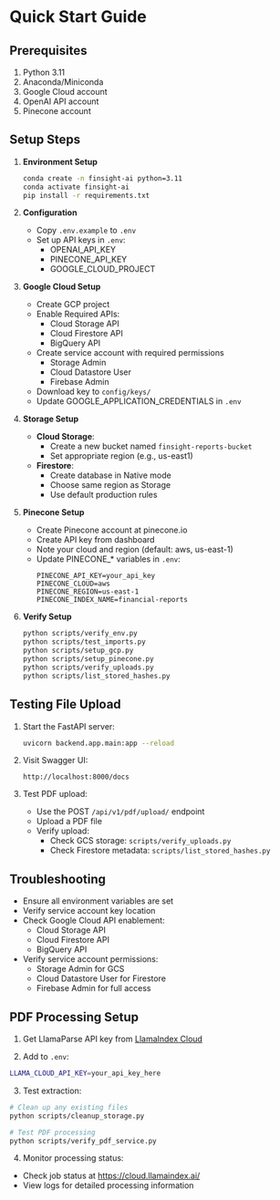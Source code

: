 # Quick Start Guide

## Prerequisites
1. Python 3.11
2. Anaconda/Miniconda
3. Google Cloud account
4. OpenAI API account
5. Pinecone account

## Setup Steps

1. **Environment Setup**
   ```bash
   conda create -n finsight-ai python=3.11
   conda activate finsight-ai
   pip install -r requirements.txt
   ```

2. **Configuration**
   - Copy `.env.example` to `.env`
   - Set up API keys in `.env`:
     - OPENAI_API_KEY
     - PINECONE_API_KEY
     - GOOGLE_CLOUD_PROJECT

3. **Google Cloud Setup**
   - Create GCP project
   - Enable Required APIs:
     - Cloud Storage API
     - Cloud Firestore API
     - BigQuery API
   - Create service account with required permissions
     - Storage Admin
     - Cloud Datastore User
     - Firebase Admin
   - Download key to `config/keys/`
   - Update GOOGLE_APPLICATION_CREDENTIALS in `.env`

4. **Storage Setup**
   - **Cloud Storage**:
     - Create a new bucket named `finsight-reports-bucket`
     - Set appropriate region (e.g., us-east1)
   - **Firestore**:
     - Create database in Native mode
     - Choose same region as Storage
     - Use default production rules

5. **Pinecone Setup**
   - Create Pinecone account at pinecone.io
   - Create API key from dashboard
   - Note your cloud and region (default: aws, us-east-1)
   - Update PINECONE_* variables in `.env`:
     ```
     PINECONE_API_KEY=your_api_key
     PINECONE_CLOUD=aws
     PINECONE_REGION=us-east-1
     PINECONE_INDEX_NAME=financial-reports
     ```

6. **Verify Setup**
   ```bash
   python scripts/verify_env.py
   python scripts/test_imports.py
   python scripts/setup_gcp.py
   python scripts/setup_pinecone.py
   python scripts/verify_uploads.py
   python scripts/list_stored_hashes.py
   ```

## Testing File Upload
1. Start the FastAPI server:
   ```bash
   uvicorn backend.app.main:app --reload
   ```

2. Visit Swagger UI:
   ```
   http://localhost:8000/docs
   ```

3. Test PDF upload:
   - Use the POST `/api/v1/pdf/upload/` endpoint
   - Upload a PDF file
   - Verify upload:
     - Check GCS storage: `scripts/verify_uploads.py`
     - Check Firestore metadata: `scripts/list_stored_hashes.py`

## Troubleshooting
- Ensure all environment variables are set
- Verify service account key location
- Check Google Cloud API enablement:
  - Cloud Storage API
  - Cloud Firestore API
  - BigQuery API
- Verify service account permissions:
  - Storage Admin for GCS
  - Cloud Datastore User for Firestore
  - Firebase Admin for full access

## PDF Processing Setup

1. Get LlamaParse API key from [LlamaIndex Cloud](https://cloud.llamaindex.ai)

2. Add to `.env`:
```bash
LLAMA_CLOUD_API_KEY=your_api_key_here
```

3. Test extraction:
```bash
# Clean up any existing files
python scripts/cleanup_storage.py

# Test PDF processing
python scripts/verify_pdf_service.py
```

4. Monitor processing status:
- Check job status at https://cloud.llamaindex.ai/
- View logs for detailed processing information 